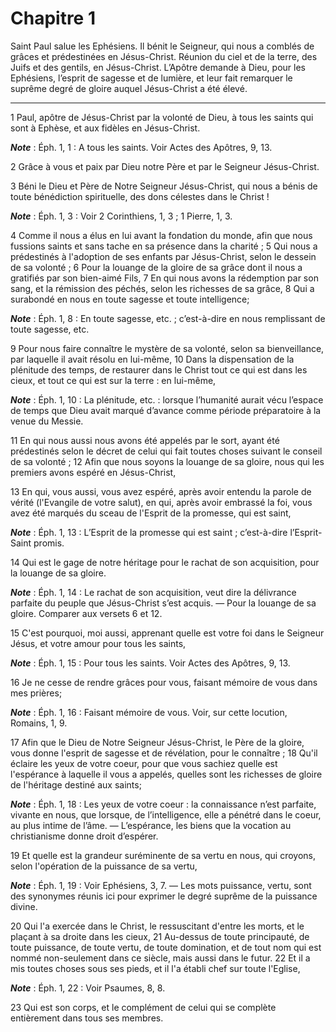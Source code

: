 # Chapitre 1

Saint Paul salue les Ephésiens.
Il bénit le Seigneur, qui nous a comblés de grâces et prédestinées en Jésus-Christ.
Réunion du ciel et de la terre, des Juifs et des gentils, en Jésus-Christ.
L’Apôtre demande à Dieu, pour les Ephésiens, l’esprit de sagesse et de lumière, et leur fait remarquer le suprême degré de gloire auquel Jésus-Christ a été élevé.

***

1 Paul, apôtre de Jésus-Christ par la volonté de Dieu, à tous les saints qui sont à Ephèse, et aux fidèles en Jésus-Christ.

***Note*** :  Éph. 1, 1 : A tous les saints. Voir Actes des Apôtres, 9, 13.

2 Grâce à vous et paix par Dieu notre Père et par le Seigneur Jésus-Christ.


3 Béni le Dieu et Père de Notre Seigneur Jésus-Christ, qui nous a bénis de toute bénédiction spirituelle, des dons célestes dans le Christ !

***Note*** :  Éph. 1, 3 : Voir 2 Corinthiens, 1, 3 ; 1 Pierre, 1, 3.

4 Comme il nous a élus en lui avant la fondation du monde, afin que nous fussions saints et sans tache en sa présence dans la charité ; 5 Qui nous a prédestinés à l'adoption de ses enfants par Jésus-Christ, selon le dessein de sa volonté ; 6 Pour la louange de la gloire de sa grâce dont il nous a gratifiés par son bien-aimé Fils, 7 En qui nous avons la rédemption par son sang, et la rémission des péchés, selon les richesses de sa grâce, 8 Qui a surabondé en nous en toute sagesse et toute intelligence;

***Note*** :  Éph. 1, 8 : En toute sagesse, etc. ; c’est-à-dire en nous remplissant de toute sagesse, etc.

9 Pour nous faire connaître le mystère de sa volonté, selon sa bienveillance, par laquelle il avait résolu en lui-même, 10 Dans la dispensation de la plénitude des temps, de restaurer dans le Christ tout ce qui est dans les cieux, et tout ce qui est sur la terre : en lui-même,

***Note*** :  Éph. 1, 10 : La plénitude, etc. : lorsque l’humanité aurait vécu l’espace de temps que Dieu avait marqué d’avance comme période préparatoire à la venue du Messie.

11 En qui nous aussi nous avons été appelés par le sort, ayant été prédestinés selon le décret de celui qui fait toutes choses suivant le conseil de sa volonté ; 12 Afin que nous soyons la louange de sa gloire, nous qui les premiers avons espéré en Jésus-Christ,


13 En qui, vous aussi, vous avez espéré, après avoir entendu la parole de vérité (l'Evangile de votre salut), en qui, après avoir embrassé la foi, vous avez été marqués du sceau de l'Esprit de la promesse, qui est saint,

***Note*** :  Éph. 1, 13 : L’Esprit de la promesse qui est saint ; c’est-à-dire l’Esprit-Saint promis.

14 Qui est le gage de notre héritage pour le rachat de son acquisition, pour la louange de sa gloire.

***Note*** :  Éph. 1, 14 : Le rachat de son acquisition, veut dire la délivrance parfaite du peuple que Jésus-Christ s’est acquis. ― Pour la louange de sa gloire. Comparer aux versets 6 et 12.


15 C'est pourquoi, moi aussi, apprenant quelle est votre foi dans le Seigneur Jésus, et votre amour pour tous les saints,

***Note*** :  Éph. 1, 15 : Pour tous les saints. Voir Actes des Apôtres, 9, 13.

16 Je ne cesse de rendre grâces pour vous, faisant mémoire de vous dans mes prières;

***Note*** :  Éph. 1, 16 : Faisant mémoire de vous. Voir, sur cette locution, Romains, 1, 9.

17 Afin que le Dieu de Notre Seigneur Jésus-Christ, le Père de la gloire, vous donne l'esprit de sagesse et de révélation, pour le connaître ; 18 Qu'il éclaire les yeux de votre coeur, pour que vous sachiez quelle est l'espérance à laquelle il vous a appelés, quelles sont les richesses de gloire de l'héritage destiné aux saints;

***Note*** :  Éph. 1, 18 : Les yeux de votre coeur : la connaissance n’est parfaite, vivante en nous, que lorsque, de l’intelligence, elle a pénétré dans le coeur, au plus intime de l’âme. ― L’espérance, les biens que la vocation au christianisme donne droit d’espérer.

19 Et quelle est la grandeur suréminente de sa vertu en nous, qui croyons, selon l'opération de la puissance de sa vertu,

***Note*** :  Éph. 1, 19 : Voir Ephésiens, 3, 7. ― Les mots puissance, vertu, sont des synonymes réunis ici pour exprimer le degré suprême de la puissance divine.

20 Qui l'a exercée dans le Christ, le ressuscitant d'entre les morts, et le plaçant à sa droite dans les cieux, 21 Au-dessus de toute principauté, de toute puissance, de toute vertu, de toute domination, et de tout nom qui est nommé non-seulement dans ce siècle, mais aussi dans le futur. 22 Et il a mis toutes choses sous ses pieds, et il l'a établi chef sur toute l'Eglise,

***Note*** :  Éph. 1, 22 : Voir Psaumes, 8, 8.

23 Qui est son corps, et le complément de celui qui se complète entièrement dans tous ses membres.

